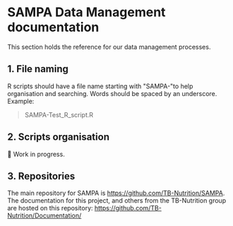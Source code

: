 SAMPA Data Management documentation
===================================

This section holds the reference for our data management processes.

## 1. File naming
R scripts should have a file name starting with "SAMPA-"to help organisation and searching.
Words should be spaced by an underscore.  
Example:
> SAMPA-Test_R_script.R


## 2. Scripts organisation

🚧 Work in progress.

## 3. Repositories
The main repository for SAMPA is https://github.com/TB-Nutrition/SAMPA.  
The documentation for this project, and others from the TB-Nutrition group are hosted on this repository: https://github.com/TB-Nutrition/Documentation/
